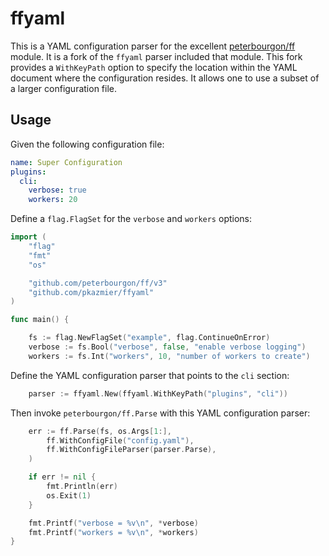 # ffyaml

This is a YAML configuration parser for the excellent [peterbourgon/ff][1] module. It is a fork of the `ffyaml` parser included that module. This fork provides a `WithKeyPath` option to specify the location within the YAML document where the configuration resides. It allows one to use a subset of a larger configuration file.

## Usage

Given the following configuration file:

```yaml
name: Super Configuration
plugins:
  cli:
    verbose: true
    workers: 20
```

Define a `flag.FlagSet` for the `verbose` and `workers` options:

```go
import (
	"flag"
	"fmt"
	"os"

	"github.com/peterbourgon/ff/v3"
	"github.com/pkazmier/ffyaml"
)

func main() {

	fs := flag.NewFlagSet("example", flag.ContinueOnError)
	verbose := fs.Bool("verbose", false, "enable verbose logging")
	workers := fs.Int("workers", 10, "number of workers to create")
```

Define the YAML configuration parser that points to the `cli` section:

```go
	parser := ffyaml.New(ffyaml.WithKeyPath("plugins", "cli"))
```

Then invoke `peterbourgon/ff.Parse` with this YAML configuration parser:

```go
	err := ff.Parse(fs, os.Args[1:],
		ff.WithConfigFile("config.yaml"),
		ff.WithConfigFileParser(parser.Parse),
	)

	if err != nil {
		fmt.Println(err)
		os.Exit(1)
	}

	fmt.Printf("verbose = %v\n", *verbose)
	fmt.Printf("workers = %v\n", *workers)
}
```

[1]: https://github.com/peterbourgon/ff
